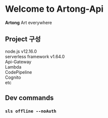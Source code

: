 # Welcome to Artong-Api
  
**Artong** Art everywhere
  
## Project 구성

node.js v12.16.0  
serverless framework v1.64.0  
Api-Gateway  
Lambda  
CodePipeline  
Cognito  
etc

## Dev commands

### `sls offline --noAuth`